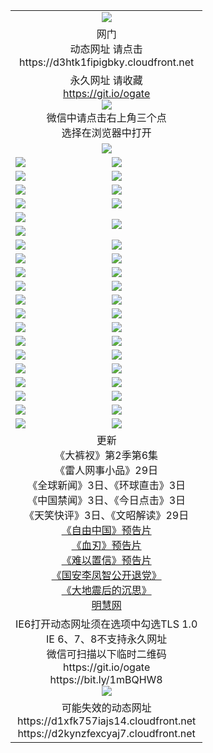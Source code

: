 ﻿<table>
  <tr></tr>
  <tr><td colspan=2 align=center><img src="https://cloud.githubusercontent.com/assets/11880933/13434984/f430fae2-e012-11e5-814f-c2df1e82b247.jpg" /></td></tr>
  <tr><td colspan=2 align=center>网门<br>动态网址 请点击
<br>https://d3htk1fipigbky.cloudfront.net
    </td>
  </tr>
  <tr>
    <td colspan=2 align=center>永久网址 请收藏<br/><a href="https://git.io/ogate" target="_blank">https://git.io/ogate</a><br/><a href="https://d3htk1fipigbky.cloudfront.net/Up/0WMGDL2.png" target="_blank"><img src="https://d3htk1fipigbky.cloudfront.net/Up/0WMGD2.png"/></a>
    <br>微信中请点击右上角三个点<br>选择在浏览器中打开<br></td>
  </tr>
  <tr>
    <td colspan=2 align=center><a href="https://d3htk1fipigbky.cloudfront.net/ogUP.aspx?name=0oGate.apk" target="_blank"><img src="https://d3htk1fipigbky.cloudfront.net/Up/0WMAZ.jpg" /></a></td>
  </tr>
  <tr>
    <td><a href="https://d3htk1fipigbky.cloudfront.net/ogNice.aspx" target="_blank"><img src="https://d3htk1fipigbky.cloudfront.net/Up/0WCYY.jpg" /></a></td>
    <td><a href="https://d3htk1fipigbky.cloudfront.net/onCO.aspx?ob=600%E4%BA%8B%E7%89%A9&op=%E5%A2%9E%E5%88%A0%E6%94%B9&args=WH1~%23%E7%B1%BB%E5%9E%8B6%E6%96%B0%E9%97%BB%7c%23%E7%B1%BB%E5%9E%8B6%E8%AF%84%E8%AE%BA&mode=" target="_blank"><img src="https://d3htk1fipigbky.cloudfront.net/Up/0WZTT.jpg" /></a></td> 
  </tr>
  <tr>
    <td><a href="https://d3htk1fipigbky.cloudfront.net/ogDY.aspx" target="_blank"><img src="https://d3htk1fipigbky.cloudfront.net/Up/0FK.jpg" /></a></td>
    <td><a href="https://d3htk1fipigbky.cloudfront.net/ogST.aspx" target="_blank"><img src="https://d3htk1fipigbky.cloudfront.net/Up/0ST.jpg" /></a></td> 
  </tr>
  <tr>
    <!--td rowspan=2><a href="https://d3htk1fipigbky.cloudfront.net/ogUP.aspx?name=WJ.mp4&count=T:1,480P:1" target="_blank"><img src="https://d3htk1fipigbky.cloudfront.net/Up/WJ.jpg" /></a></td-->
    <td><a href="https://d3htk1fipigbky.cloudfront.net/ogUP.aspx?name=11DKC.mp4&count=T:2,2:6,1:16" target="_blank"><img src="https://d3htk1fipigbky.cloudfront.net/Up/11DKC.jpg" /></a></td> 
    <td><div><a href="https://d3htk1fipigbky.cloudfront.net/ogUP.aspx?name=LRWS.mp4&count=7B:8,6B:44,5A:10,5B:35,4A:14,4B:19,3A:10,3B:26,2A:16,2B:21,1A:23,1B:29&current=7B:8" target="_blank"><img src="https://d3htk1fipigbky.cloudfront.net/Up/LRWS.jpg" /></a></td>
   </tr>
  <tr>
    <td><a href="https://d3htk1fipigbky.cloudfront.net/ogUP.aspx?name=LRSH.mp4&count=W:13,2:10" target="_blank"><img src="https://d3htk1fipigbky.cloudfront.net/Up/LRSH.jpg" /></a></td>
    <td><a href="https://d3htk1fipigbky.cloudfront.net/ogNiceVedio.aspx" target="_blank"><img src="https://d3htk1fipigbky.cloudfront.net/Up/TGKDY.jpg" /></a></td>
  </tr>
  <tr>
    <td><a href="https://d3htk1fipigbky.cloudfront.net/ogUP.aspx?name=JQR.mp4&count=2" target="_blank"><img src="https://d3htk1fipigbky.cloudfront.net/Up/JQR.jpg" /></a></td>   
    <td rowspan=2><a href="https://d3htk1fipigbky.cloudfront.net/ogUP.aspx?name=JP.mp4&count=9" target="_blank"><img src="https://d3htk1fipigbky.cloudfront.net/Up/JP.jpg" /></td>
  </tr>
  <tr>
    <td><a href="https://d3htk1fipigbky.cloudfront.net/ogUP.aspx?name=WH.mp4" target="_blank"><img src="https://d3htk1fipigbky.cloudfront.net/Up/WH.jpg" /></a></td>
  </tr>
  <tr>
    <td><a href="https://d3htk1fipigbky.cloudfront.net/ogUP.aspx?name=SSZJ.mp4&count=SP:6,480P:8" target="_blank"><img src="https://d3htk1fipigbky.cloudfront.net/Up/SSZJ.jpg" /></a></td>
    <td><a href="https://d3htk1fipigbky.cloudfront.net/ogUP.aspx?name=ZY.mp4&count=2015:16" target="_blank"><img src="https://d3htk1fipigbky.cloudfront.net/Up/ZY.jpg" /></a</td>
  </tr>
  <tr>
    <td><a href="https://d3htk1fipigbky.cloudfront.net/ogUP.aspx?name=XTFY.mp4&count=B:2,A:24" target="_blank"><img src="https://d3htk1fipigbky.cloudfront.net/Up/XTFY.jpg" /></a></td>
    <td><a href="https://d3htk1fipigbky.cloudfront.net/ogUP.aspx?name=1XQK.mp4&count=13" target="_blank"><img src="https://d3htk1fipigbky.cloudfront.net/Up/1XQK.jpg" /></a</td>
  </tr>
  <tr>
    <td><a href="https://d3htk1fipigbky.cloudfront.net/ogUP.aspx?name=1LYF.mp4&count=2" target="_blank"><img src="https://d3htk1fipigbky.cloudfront.net/Up/1LYF0.jpg" /></a></td>
    <td><a href="https://d3htk1fipigbky.cloudfront.net/ogUP.aspx?name=1ZGC.mp4&count=6" target="_blank"><img src="https://d3htk1fipigbky.cloudfront.net/Up/1ZGC0.jpg" /></a></td>
  </tr>
  <tr>
    <td><a href="https://d3htk1fipigbky.cloudfront.net/ogUP.aspx?name=1ZKM.mp4&count=3&current=3" target="_blank"><img src="https://d3htk1fipigbky.cloudfront.net/Up/1ZKM0.jpg" /></a></td>  
    <td><a href="https://d3htk1fipigbky.cloudfront.net/ogUP.aspx?name=1WWY.mp4&count=6&current=6" target="_blank"><img src="https://d3htk1fipigbky.cloudfront.net/Up/1WWY0.jpg" /></a></td>
  </tr>
  <tr>
    <td><a href="https://d3htk1fipigbky.cloudfront.net/ogUP.aspx?name=10JGY.mp4&count=3" target="_blank"><img src="https://d3htk1fipigbky.cloudfront.net/Up/10JGY0.jpg" /></a></td>
    <td><a href="https://d3htk1fipigbky.cloudfront.net/ogUP.aspx?name=10CYS.mp4&count=2" target="_blank"><img src="https://d3htk1fipigbky.cloudfront.net/Up/10CYS0.jpg" /></a></td>
  </tr>
  <tr>
    <td><a href="https://d3htk1fipigbky.cloudfront.net/ogUP.aspx?name=4SQQ.mp4&count=201603:3,201602:20,201601:21&current=201603:2" target="_blank"><img src="https://d3htk1fipigbky.cloudfront.net/Up/4SQQ0.jpg"/></a></td>
    <td><a href="https://d3htk1fipigbky.cloudfront.net/ogUP.aspx?name=4SHQ.mp4&count=201603:3,201602:27,201601:28&current=201603:3" target="_blank"><img src="https://d3htk1fipigbky.cloudfront.net/Up/4SHQ0.jpg"/></a></td>
  </tr>
  <tr>
    <td><a href="https://d3htk1fipigbky.cloudfront.net/ogUP.aspx?name=4SZG.mp4&count=201603:3,201602:21,201601:23&current=201603:2" target="_blank"><img src="https://d3htk1fipigbky.cloudfront.net/Up/4SZG0.jpg"/></a></td>
    <td><a href="https://d3htk1fipigbky.cloudfront.net/ogUP.aspx?name=4SDJ.mp4&count=201603A:3,201603B:3,201602A:24,201602B:7,201601A:48,201601B:6&current=201603A:2" target="_blank"><img src="https://d3htk1fipigbky.cloudfront.net/Up/4SDJ0.jpg"/></a></td>
  </tr>
  <tr>
    <td><a href="https://d3htk1fipigbky.cloudfront.net/ogUP.aspx?name=4CTX.mp4&count=201602:4,201601:4&current=201602:4" target="_blank"><img src="https://d3htk1fipigbky.cloudfront.net/Up/4CTX0.jpg"/></a></td>
    <td><a href="https://d3htk1fipigbky.cloudfront.net/ogUP.aspx?name=4CWZ.mp4&count=201602:4,201601:4&current=201602:4" target="_blank"><img src="https://d3htk1fipigbky.cloudfront.net/Up/4CWZ0.jpg"/></a></td>
  </tr>
  <tr>
    <td><a href="https://d3htk1fipigbky.cloudfront.net/onUP.aspx?name=https://dwsfx5awq5vcc.cloudfront.net/" target="_blank"><img src="https://d3htk1fipigbky.cloudfront.net/Up/0DTW.jpg"/></a></td>
    <td><a href="https://d3htk1fipigbky.cloudfront.net/onUP.aspx?name=https://d240ns8up8earz.cloudfront.net/acenter/" target="_blank"><img src="https://d3htk1fipigbky.cloudfront.net/Up/0TDW.jpg" /></a></td>
  </tr>
  <tr>
    <td><a href="https://d3htk1fipigbky.cloudfront.net/onUP.aspx?name=https://d4508d6vomz2p.cloudfront.net/gb/nsc413.htm" target="_blank"><img src="https://d3htk1fipigbky.cloudfront.net/Up/0DJY.jpg" /></a></td>
    <td><a href="https://d3htk1fipigbky.cloudfront.net/onUP.aspx?name=https://d3bxwq7vzudb5l.cloudfront.net/xtr/gb/prog204.html" target="_blank"><img src="https://d3htk1fipigbky.cloudfront.net/Up/0XTR.jpg" /></a></td>
  </tr>
  <tr>
    <td><a href="https://d3htk1fipigbky.cloudfront.net/onUP.aspx?name=https://d3aj00iefsmfgc.cloudfront.net/" target="_blank"><img src="https://d3htk1fipigbky.cloudfront.net/Up/0MHW.jpg" /></a></td>
    <td><a href="https://d3htk1fipigbky.cloudfront.net/onUP.aspx?name=https://d1lcj91uv80klr.cloudfront.net/" target="_blank"><img src="https://d3htk1fipigbky.cloudfront.net/Up/0ZJW.jpg" /></a></td>
  </tr>
  <tr>
    <td><a href="https://d3htk1fipigbky.cloudfront.net/ogUP.aspx?name=0FG.zip" target="_blank"><img src="https://d3htk1fipigbky.cloudfront.net/Up/0FG.jpg" /></a></td>
    <td><a href="https://d3htk1fipigbky.cloudfront.net/ogUP.aspx?name=0FGA.apk" target="_blank"><img src="https://d3htk1fipigbky.cloudfront.net/Up/0FGA.jpg" /></a></td>
  </tr>
  <tr>
    <td><a href="https://d3htk1fipigbky.cloudfront.net/ogUP.aspx?name=0U.zip" target="_blank"><img src="https://d3htk1fipigbky.cloudfront.net/Up/0U.jpg" /></a></td>
    <td><a href="https://d3htk1fipigbky.cloudfront.net/ogUP.aspx?name=0UA.apk" target="_blank"><img src="https://d3htk1fipigbky.cloudfront.net/Up/0UA.jpg" /></a></td>
  </tr>
  <tr>
    <td><a href="https://d3htk1fipigbky.cloudfront.net/ogUP.aspx?name=0iPPOTV.zip" target="_blank"><img src="https://d3htk1fipigbky.cloudfront.net/Up/0iPPOTV.jpg" /></a></td>
    <td><a href="https://d3htk1fipigbky.cloudfront.net/ogUP.aspx?name=0iNTD.apk" target="_blank"><img src="https://d3htk1fipigbky.cloudfront.net/Up/0iNTD.jpg" /></a></td>
  </tr>
  <tr>
    <td colspan=2 align=center>更新<br>
      《大裤衩》第2季第6集<br>
      《雷人网事小品》29日<br>
      《全球新闻》3日、《环球直击》3日<br>
      《中国禁闻》3日、《今日点击》3日<br>
      《天笑快评》3日、《文昭解读》29日<br>
      <a href="https://d3htk1fipigbky.cloudfront.net/ogUP.aspx?name=11ZYZG0.mp4" target="_blank">《自由中国》预告片</a><br>
      <a href="https://d3htk1fipigbky.cloudfront.net/ogUP.aspx?name=11XR.mp4" target="_blank">《血刃》预告片</a><br>
      <a href="https://d3htk1fipigbky.cloudfront.net/ogUP.aspx?name=11NYZX.mp4&count=2" target="_blank">《难以置信》预告片</a><br>
      <a href="https://d3htk1fipigbky.cloudfront.net/ogUP.aspx?name=4LFZ.mp4" target="_blank">《国安李凤智公开退党》</a><br>
      <a href="https://d3htk1fipigbky.cloudfront.net/ogUP.aspx?name=4DDZHDCS.mp4" target="_blank">《大地震后的沉思》</a><br>
      <a href="https://d3htk1fipigbky.cloudfront.net/onUP.aspx?name=https://www.minghui.org/" target="_blank">明慧网</a></td>
    </td>
  </tr>
  <tr>
    <td colspan=2 align=center>IE6打开动态网址须在选项中勾选TLS 1.0<br/>IE 6、7、8不支持永久网址<br/>
      微信可扫描以下临时二维码<br/>https://git.io/ogate<br/>https://bit.ly/1mBQHW8<br/><a href="https://d3htk1fipigbky.cloudfront.net/Up/0WMGDL3.png" target="_blank"><img src="https://d3htk1fipigbky.cloudfront.net/Up/0WMGD3.png"/></a><br>
  </tr>
  <tr>
    <td colspan=2 align=center>可能失效的动态网址
<br>https://d1xfk757iajs14.cloudfront.net
<br>https://d2kynzfexcyaj7.cloudfront.net
    </td>
  </tr>
</table>
